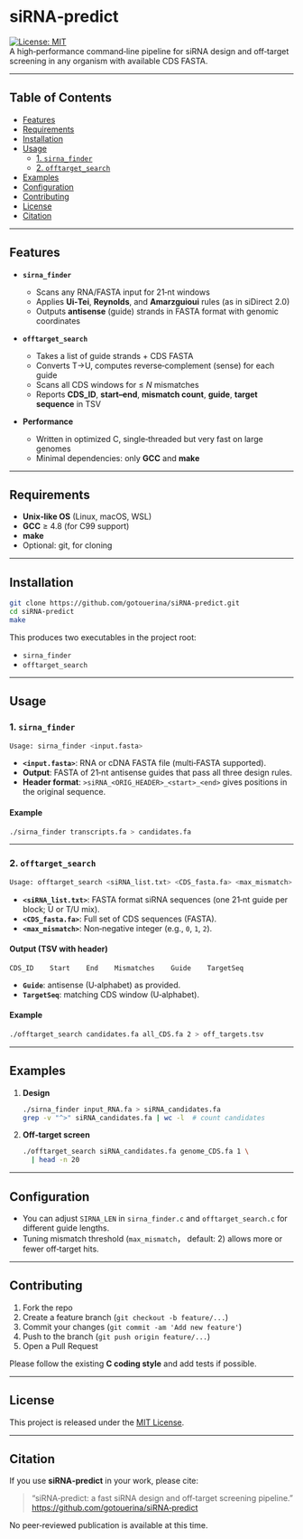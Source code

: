 # siRNA‑predict  
[![License: MIT](https://img.shields.io/badge/License-MIT-yellow.svg)](LICENSE)  
A high‑performance command‑line pipeline for siRNA design and off‑target screening in any organism with available CDS FASTA.

---

## Table of Contents

- [Features](#features)  
- [Requirements](#requirements)  
- [Installation](#installation)  
- [Usage](#usage)  
  - [1. `sirna_finder`](#1-sirna_finder)  
  - [2. `offtarget_search`](#2-offtarget_search)  
- [Examples](#examples)  
- [Configuration](#configuration)  
- [Contributing](#contributing)  
- [License](#license)  
- [Citation](#citation)  

---

## Features

- **`sirna_finder`**  
  - Scans any RNA/FASTA input for 21‑nt windows  
  - Applies **Ui‑Tei**, **Reynolds**, and **Amarzguioui** rules (as in siDirect 2.0)  
  - Outputs **antisense** (guide) strands in FASTA format with genomic coordinates  

- **`offtarget_search`**  
  - Takes a list of guide strands + CDS FASTA  
  - Converts T→U, computes reverse‑complement (sense) for each guide  
  - Scans all CDS windows for ≤ _N_ mismatches  
  - Reports **CDS_ID**, **start–end**, **mismatch count**, **guide**, **target sequence** in TSV  

- **Performance**  
  - Written in optimized C, single‑threaded but very fast on large genomes  
  - Minimal dependencies: only **GCC** and **make**

---

## Requirements

- **Unix‑like OS** (Linux, macOS, WSL)  
- **GCC** ≥ 4.8 (for C99 support)  
- **make**  
- Optional: git, for cloning

---

## Installation

```bash
git clone https://github.com/gotouerina/siRNA-predict.git
cd siRNA-predict
make
```

This produces two executables in the project root:

- `sirna_finder`  
- `offtarget_search`  

---

## Usage

### 1. `sirna_finder`

```bash
Usage: sirna_finder <input.fasta>  
```

- **`<input.fasta>`**: RNA or cDNA FASTA file (multi‑FASTA supported).  
- **Output**: FASTA of 21‑nt antisense guides that pass all three design rules.  
- **Header format**: `>siRNA_<ORIG_HEADER>_<start>_<end>` gives positions in the original sequence.

#### Example

```bash
./sirna_finder transcripts.fa > candidates.fa
```

---

### 2. `offtarget_search`

```bash
Usage: offtarget_search <siRNA_list.txt> <CDS_fasta.fa> <max_mismatch>  
```

- **`<siRNA_list.txt>`**: FASTA format siRNA sequences (one 21‑nt guide per block; U or T/U mix).  
- **`<CDS_fasta.fa>`**: Full set of CDS sequences (FASTA).  
- **`<max_mismatch>`**: Non‑negative integer (e.g., `0`, `1`, `2`).  

#### Output (TSV with header)

```
CDS_ID    Start    End    Mismatches    Guide    TargetSeq
```

- **`Guide`**: antisense (U‑alphabet) as provided.  
- **`TargetSeq`**: matching CDS window (U‑alphabet).  

#### Example

```bash
./offtarget_search candidates.fa all_CDS.fa 2 > off_targets.tsv
```

---

## Examples

1. **Design**  
   ```bash
   ./sirna_finder input_RNA.fa > siRNA_candidates.fa
   grep -v "^>" siRNA_candidates.fa | wc -l  # count candidates
   ```
2. **Off‑target screen**  
   ```bash
   ./offtarget_search siRNA_candidates.fa genome_CDS.fa 1 \
     | head -n 20
   ```

---

## Configuration

- You can adjust `SIRNA_LEN` in `sirna_finder.c` and `offtarget_search.c` for different guide lengths.  
- Tuning mismatch threshold (`max_mismatch`， default: 2) allows more or fewer off‑target hits.  

---

## Contributing

1. Fork the repo  
2. Create a feature branch (`git checkout -b feature/...`)  
3. Commit your changes (`git commit -am 'Add new feature'`)  
4. Push to the branch (`git push origin feature/...`)  
5. Open a Pull Request  

Please follow the existing **C coding style** and add tests if possible.

---

## License

This project is released under the [MIT License](LICENSE).  

---

## Citation

If you use **siRNA‑predict** in your work, please cite:

> “siRNA‑predict: a fast siRNA design and off‑target screening pipeline.”  
> https://github.com/gotouerina/siRNA‑predict  

No peer‑reviewed publication is available at this time.
